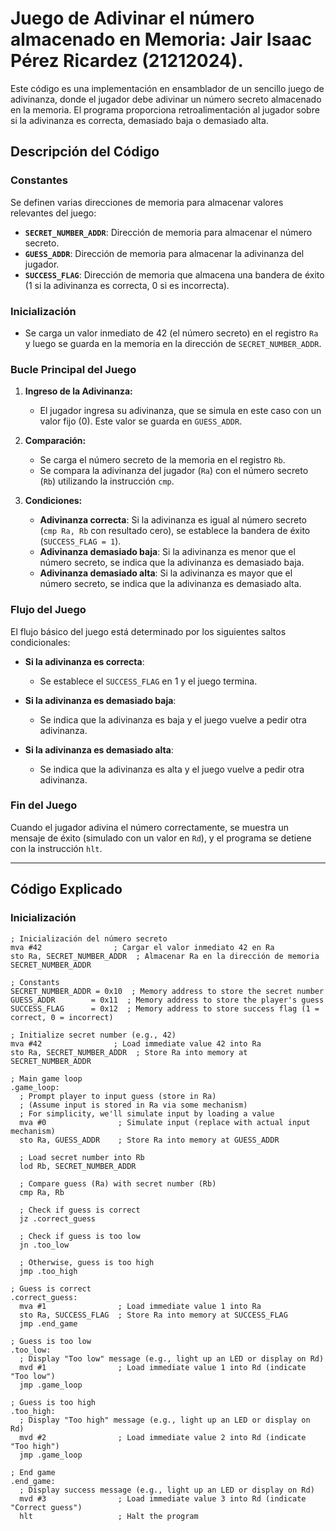 # Juego de Adivinar el número almacenado en Memoria: Jair Isaac Pérez Ricardez (21212024).

Este código es una implementación en ensamblador de un sencillo juego de adivinanza, donde el jugador debe adivinar un número secreto almacenado en la memoria. El programa proporciona retroalimentación al jugador sobre si la adivinanza es correcta, demasiado baja o demasiado alta.

## Descripción del Código

### Constantes

Se definen varias direcciones de memoria para almacenar valores relevantes del juego:

- **`SECRET_NUMBER_ADDR`**: Dirección de memoria para almacenar el número secreto.
- **`GUESS_ADDR`**: Dirección de memoria para almacenar la adivinanza del jugador.
- **`SUCCESS_FLAG`**: Dirección de memoria que almacena una bandera de éxito (1 si la adivinanza es correcta, 0 si es incorrecta).

### Inicialización

- Se carga un valor inmediato de 42 (el número secreto) en el registro `Ra` y luego se guarda en la memoria en la dirección de `SECRET_NUMBER_ADDR`.

### Bucle Principal del Juego

1. **Ingreso de la Adivinanza:**
   - El jugador ingresa su adivinanza, que se simula en este caso con un valor fijo (0). Este valor se guarda en `GUESS_ADDR`.

2. **Comparación:**
   - Se carga el número secreto de la memoria en el registro `Rb`.
   - Se compara la adivinanza del jugador (`Ra`) con el número secreto (`Rb`) utilizando la instrucción `cmp`.

3. **Condiciones:**
   - **Adivinanza correcta**: Si la adivinanza es igual al número secreto (`cmp Ra, Rb` con resultado cero), se establece la bandera de éxito (`SUCCESS_FLAG = 1`).
   - **Adivinanza demasiado baja**: Si la adivinanza es menor que el número secreto, se indica que la adivinanza es demasiado baja.
   - **Adivinanza demasiado alta**: Si la adivinanza es mayor que el número secreto, se indica que la adivinanza es demasiado alta.

### Flujo del Juego

El flujo básico del juego está determinado por los siguientes saltos condicionales:

- **Si la adivinanza es correcta**:
  - Se establece el `SUCCESS_FLAG` en 1 y el juego termina.

- **Si la adivinanza es demasiado baja**:
  - Se indica que la adivinanza es baja y el juego vuelve a pedir otra adivinanza.

- **Si la adivinanza es demasiado alta**:
  - Se indica que la adivinanza es alta y el juego vuelve a pedir otra adivinanza.

### Fin del Juego

Cuando el jugador adivina el número correctamente, se muestra un mensaje de éxito (simulado con un valor en `Rd`), y el programa se detiene con la instrucción `hlt`.

---

## Código Explicado

### Inicialización

```assembly
; Inicialización del número secreto
mva #42                ; Cargar el valor inmediato 42 en Ra
sto Ra, SECRET_NUMBER_ADDR  ; Almacenar Ra en la dirección de memoria SECRET_NUMBER_ADDR

; Constants
SECRET_NUMBER_ADDR = 0x10  ; Memory address to store the secret number
GUESS_ADDR        = 0x11  ; Memory address to store the player's guess
SUCCESS_FLAG      = 0x12  ; Memory address to store success flag (1 = correct, 0 = incorrect)

; Initialize secret number (e.g., 42)
mva #42                ; Load immediate value 42 into Ra
sto Ra, SECRET_NUMBER_ADDR  ; Store Ra into memory at SECRET_NUMBER_ADDR

; Main game loop
.game_loop:
  ; Prompt player to input guess (store in Ra)
  ; (Assume input is stored in Ra via some mechanism)
  ; For simplicity, we'll simulate input by loading a value
  mva #0                ; Simulate input (replace with actual input mechanism)
  sto Ra, GUESS_ADDR    ; Store Ra into memory at GUESS_ADDR

  ; Load secret number into Rb
  lod Rb, SECRET_NUMBER_ADDR

  ; Compare guess (Ra) with secret number (Rb)
  cmp Ra, Rb

  ; Check if guess is correct
  jz .correct_guess

  ; Check if guess is too low
  jn .too_low

  ; Otherwise, guess is too high
  jmp .too_high

; Guess is correct
.correct_guess:
  mva #1                ; Load immediate value 1 into Ra
  sto Ra, SUCCESS_FLAG  ; Store Ra into memory at SUCCESS_FLAG
  jmp .end_game

; Guess is too low
.too_low:
  ; Display "Too low" message (e.g., light up an LED or display on Rd)
  mvd #1                ; Load immediate value 1 into Rd (indicate "Too low")
  jmp .game_loop

; Guess is too high
.too_high:
  ; Display "Too high" message (e.g., light up an LED or display on Rd)
  mvd #2                ; Load immediate value 2 into Rd (indicate "Too high")
  jmp .game_loop

; End game
.end_game:
  ; Display success message (e.g., light up an LED or display on Rd)
  mvd #3                ; Load immediate value 3 into Rd (indicate "Correct guess")
  hlt                   ; Halt the program

